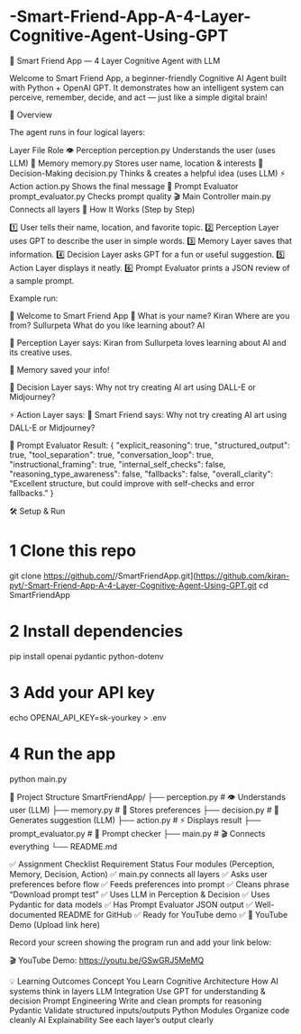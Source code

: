 # -Smart-Friend-App-A-4-Layer-Cognitive-Agent-Using-GPT

🤖 Smart Friend App — 4 Layer Cognitive Agent with LLM

Welcome to Smart Friend App, a beginner-friendly Cognitive AI Agent built with Python + OpenAI GPT.
It demonstrates how an intelligent system can perceive, remember, decide, and act — just like a simple digital brain!

🧩 Overview

The agent runs in four logical layers:

Layer	File	Role
👁️ Perception	perception.py	Understands the user (uses LLM)
💾 Memory	memory.py	Stores user name, location & interests
🧠 Decision-Making	decision.py	Thinks & creates a helpful idea (uses LLM)
⚡ Action	action.py	Shows the final message
🧩 Prompt Evaluator	prompt_evaluator.py	Checks prompt quality
🎬 Main Controller	main.py	Connects all layers
🧠 How It Works (Step by Step)

1️⃣ User tells their name, location, and favorite topic.
2️⃣ Perception Layer uses GPT to describe the user in simple words.
3️⃣ Memory Layer saves that information.
4️⃣ Decision Layer asks GPT for a fun or useful suggestion.
5️⃣ Action Layer displays it neatly.
6️⃣ Prompt Evaluator prints a JSON review of a sample prompt.

Example run:

🌟 Welcome to Smart Friend App 🌟
What is your name? Kiran
Where are you from? Sullurpeta
What do you like learning about? AI

👀 Perception Layer says:
Kiran from Sullurpeta loves learning about AI and its creative uses.

💾 Memory saved your info!

🧠 Decision Layer says:
Why not try creating AI art using DALL-E or Midjourney?

⚡ Action Layer says:
🤖 Smart Friend says: Why not try creating AI art using DALL-E or Midjourney?

🧩 Prompt Evaluator Result:
{
 "explicit_reasoning": true,
 "structured_output": true,
 "tool_separation": true,
 "conversation_loop": true,
 "instructional_framing": true,
 "internal_self_checks": false,
 "reasoning_type_awareness": false,
 "fallbacks": false,
 "overall_clarity": "Excellent structure, but could improve with self-checks and error fallbacks."
}

🛠️ Setup & Run
# 1 Clone this repo
git clone https://github.com/<your-username>/SmartFriendApp.git](https://github.com/kiran-pyt/-Smart-Friend-App-A-4-Layer-Cognitive-Agent-Using-GPT.git
cd SmartFriendApp

# 2 Install dependencies
pip install openai pydantic python-dotenv

# 3 Add your API key
echo OPENAI_API_KEY=sk-yourkey > .env

# 4 Run the app
python main.py

🧱 Project Structure
SmartFriendApp/
├── perception.py         # 👁️ Understands user (LLM)
├── memory.py             # 💾 Stores preferences
├── decision.py           # 🧠 Generates suggestion (LLM)
├── action.py             # ⚡ Displays result
├── prompt_evaluator.py   # 🧩 Prompt checker
├── main.py               # 🎬 Connects everything
└── README.md

✅ Assignment Checklist
Requirement	Status
Four modules (Perception, Memory, Decision, Action)	✅
main.py connects all layers	✅
Asks user preferences before flow	✅
Feeds preferences into prompt	✅
Cleans phrase “Download prompt test”	✅
Uses LLM in Perception & Decision	✅
Uses Pydantic for data models	✅
Has Prompt Evaluator JSON output	✅
Well-documented README for GitHub	✅
Ready for YouTube demo	✅
🎥 YouTube Demo (Upload link here)

Record your screen showing the program run and add your link below:

🎬 YouTube Demo: https://youtu.be/GSwGRJ5MeMQ

💡 Learning Outcomes
Concept	You Learn
Cognitive Architecture	How AI systems think in layers
LLM Integration	Use GPT for understanding & decision
Prompt Engineering	Write and clean prompts for reasoning
Pydantic	Validate structured inputs/outputs
Python Modules	Organize code cleanly
AI Explainability	See each layer’s output clearly
